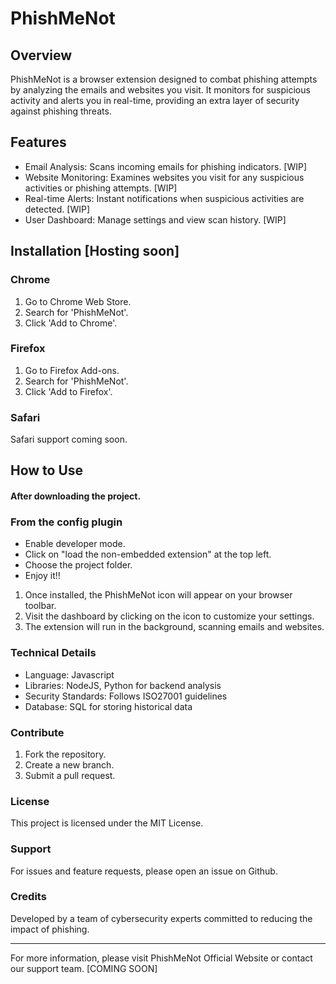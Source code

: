 # PhishMeNot

## Overview

PhishMeNot is a browser extension designed to combat phishing attempts by analyzing the emails and websites you visit. It monitors for suspicious activity and alerts you in real-time, providing an extra layer of security against phishing threats.

## Features
- Email Analysis: Scans incoming emails for phishing indicators. [WIP]
- Website Monitoring: Examines websites you visit for any suspicious activities or phishing attempts. [WIP]
- Real-time Alerts: Instant notifications when suspicious activities are detected. [WIP]
- User Dashboard: Manage settings and view scan history. [WIP]

## Installation [Hosting soon]

### Chrome

1. Go to Chrome Web Store.
2. Search for 'PhishMeNot'.
3. Click 'Add to Chrome'.

### Firefox

1. Go to Firefox Add-ons.
2. Search for 'PhishMeNot'.
3. Click 'Add to Firefox'.

### Safari

Safari support coming soon.

## How to Use

#### After downloading the project.

### From the config plugin

- Enable developer mode.
- Click on "load the non-embedded extension" at the top left.
- Choose the project folder.
- Enjoy it!!

1. Once installed, the PhishMeNot icon will appear on your browser toolbar.
2. Visit the dashboard by clicking on the icon to customize your settings.
3. The extension will run in the background, scanning emails and websites.
   
### Technical Details
- Language: Javascript
- Libraries: NodeJS, Python for backend analysis
- Security Standards: Follows ISO27001 guidelines
- Database: SQL for storing historical data
  
### Contribute

1. Fork the repository.
2. Create a new branch.
3. Submit a pull request.

### License
This project is licensed under the MIT License.

### Support
For issues and feature requests, please open an issue on Github.

### Credits
Developed by a team of cybersecurity experts committed to reducing the impact of phishing.

-------------------------------------------------------------------------------------------------------------------------

For more information, please visit PhishMeNot Official Website or contact our support team. [COMING SOON]
